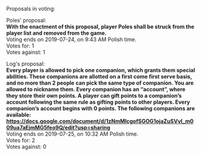 Proposals in voting:  

Poles' proposal:  
**With the enactment of this proposal, player Poles shall be struck from the player list and removed from the game.**  
Voting ends on 2019-07-24, on 9:43 AM Polish time.  
Votes for: 1  
Votes against: 1

Log's proposal:  
**Every player is allowed to pick one companion, which grants them special abilities. These companions are allotted on a first come first serve basis, and no more than 2 people can pick the same type of companion. You are allowed to nickname them. Every companion has an “account”, where they store their own points. A player can gift points to a companion’s account following the same rule as gifting points to other players. Every companion’s account begins with 0 points. The following companions are available: https://docs.google.com/document/d/1zNmMlcgofSGOG1ojaZuSVvI_m009ua7aEjmMG5feo9Q/edit?usp=sharing**  
Voting ends on 2019-07-25, on 10:32 AM Polish time.  
Votes for: 2  
Votes against: 0
